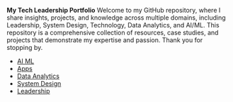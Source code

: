 **My Tech Leadership Portfolio**
Welcome to my GitHub repository, where I share insights, projects, and knowledge across multiple domains, including Leadership, System Design, Technology, Data Analytics, and AI/ML. 
This repository is a comprehensive collection of resources, case studies, and projects that demonstrate my expertise and passion.
Thank you for stopping by.

- [AI ML](https://github.com/vivekbr4/VivekBR_GitHub_Projects/tree/main/AI%20ML)
- [Apps](https://github.com/vivekbr4/VivekBR_GitHub_Projects/tree/main/Apps)
- [Data Analytics](https://github.com/vivekbr4/VivekBR_GitHub_Projects/tree/72c04b766222f99634238871206a85b2cdbc863c/Data%20Analytics)
- [System Design](https://github.com/vivekbr4/VivekBR_GitHub_Projects/tree/8ca16bd380fb17dd4c30eab13f1b2d02e4085f61/System%20Design)
- [Leadership](https://github.com/vivekbr4/VivekBR_GitHub_Projects/tree/main/Leadership)
